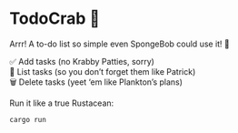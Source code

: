 # TodoCrab 🦀  

Arrr! A to-do list so simple even SpongeBob could use it! 🍍  

✅ Add tasks (no Krabby Patties, sorry)  
📌 List tasks (so you don’t forget them like Patrick)  
🗑️ Delete tasks (yeet ‘em like Plankton’s plans)  

Run it like a true Rustacean:  
```bash
cargo run
